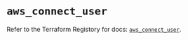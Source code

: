 # `aws_connect_user`

Refer to the Terraform Registory for docs: [`aws_connect_user`](https://registry.terraform.io/providers/hashicorp/aws/5.6.2/docs/resources/connect_user).
